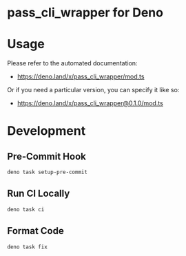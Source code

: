 # pass_cli_wrapper for Deno

# Usage

Please refer to the automated documentation:

- https://deno.land/x/pass_cli_wrapper/mod.ts

Or if you need a particular version, you can specify it like so:

- https://deno.land/x/pass_cli_wrapper@0.1.0/mod.ts

# Development

## Pre-Commit Hook

```bash
deno task setup-pre-commit
```

## Run CI Locally

```bash
deno task ci
```

## Format Code

```bash
deno task fix
```
